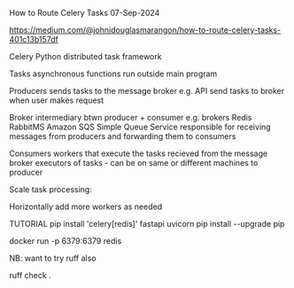 How to Route Celery Tasks
07-Sep-2024

https://medium.com/@johnidouglasmarangon/how-to-route-celery-tasks-401c13b157df

Celery
Python distributed task framework

Tasks
asynchronous functions run outside main program


Producers
sends tasks to the message broker
e.g. API send tasks to broker when user makes request


Broker
intermediary btwn producer + consumer
e.g. brokers
Redis
RabbitMS
Amazon SQS      Simple Queue Service
responsible for receiving messages from producers and
forwarding them to consumers


Consumers
workers that execute the tasks recieved from the message broker
executors of tasks - can be on same or different machines to producer


Scale
task processing:

Horizontally
add more workers as needed


TUTORIAL
pip install 'celery[redis]' fastapi uvicorn
pip install --upgrade pip

docker run -p 6379:6379 redis


NB:
want to try ruff also

ruff check .